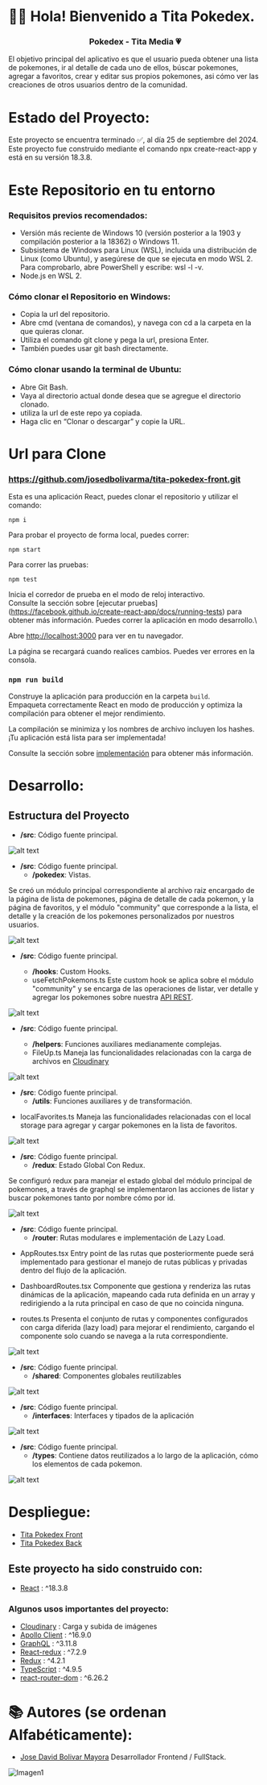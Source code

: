 # 👋🏼 Hola! Bienvenido a Tita Pokedex.

<h3 align="center"><strong>Pokedex - Tita Media 💗</strong></h3>

El objetivo principal del aplicativo es que el usuario pueda obtener una lista de pokemones, ir al detalle de cada uno de ellos, búscar pokemones, agregar a favoritos, crear y editar sus propios pokemones, asi cómo ver las creaciones de otros usuarios dentro de la comunidad.

# Estado del Proyecto:

Este proyecto se encuentra terminado ✅, al día 25 de septiembre del 2024. Este proyecto fue construido mediante el comando npx create-react-app y está en su versión 18.3.8.

# Este Repositorio en tu entorno

### Requisitos previos recomendados:

-  Versión más reciente de Windows 10 (versión posterior a la 1903 y compilación posterior a la 18362) o Windows 11.
-  Subsistema de Windows para Linux (WSL), incluida una distribución de Linux (como Ubuntu), y asegúrese de que se ejecuta en modo WSL 2. Para comprobarlo, abre PowerShell y escribe: wsl -l -v.
-   Node.js en WSL 2.

### Cómo clonar el Repositorio en Windows:

- Copia la url del repositorio.
- Abre cmd (ventana de comandos), y navega con cd a la carpeta en la que quieras clonar.
- Utiliza el comando git clone y pega la url, presiona Enter.
- También puedes usar git bash directamente.

### Cómo clonar usando la terminal de Ubuntu:

- Abre Git Bash.
- Vaya al directorio actual donde desea que se agregue el directorio clonado.
- utiliza la url de este repo ya copiada.
- Haga clic en “Clonar o descargar” y copie la URL.

# Url para Clone

### https://github.com/josedbolivarma/tita-pokedex-front.git

Esta es una aplicación React, puedes clonar el repositorio y utilizar el comando:

```
npm i
```

Para probar el proyecto de forma local, puedes correr:

```
npm start
```
Para correr las pruebas:

```
npm test
```
Inicia el corredor de prueba en el modo de reloj interactivo.\
Consulte la sección sobre [ejecutar pruebas] (https://facebook.github.io/create-react-app/docs/running-tests) para obtener más información.
Puedes correr la aplicación en modo desarrollo.\

Abre [http://localhost:3000](http://localhost:3000) para ver en tu navegador.


La página se recargará cuando realices cambios. Puedes ver errores en la consola.

### `npm run build`

Construye la aplicación para producción en la carpeta `build`.\
Empaqueta correctamente React en modo de producción y optimiza la compilación para obtener el mejor rendimiento.

La compilación se minimiza y los nombres de archivo incluyen los hashes.\
¡Tu aplicación está lista para ser implementada!

Consulte la sección sobre [implementación](https://facebook.github.io/create-react-app/docs/deployment) para obtener más información.

# Desarrollo:

## Estructura del Proyecto

- **/src**: Código fuente principal.

![alt text](image.png)

- **/src**: Código fuente principal.
  - **/pokedex**: Vistas.

Se creó un módulo principal correspondiente al archivo raiz encargado de la página de lista de pokemones, página de detalle de cada pokemon, y la página de favoritos, y el módulo "community" que corresponde a la lista, el detalle y la creación de los pokemones personalizados por nuestros usuarios.

![alt text](image-1.png)

- **/src**: Código fuente principal.
  - **/hooks**: Custom Hooks.

  * useFetchPokemons.ts
    Este custom hook se aplica sobre el módulo "community" y se encarga de las operaciones de listar, ver detalle y agregar los pokemones sobre nuestra [API REST](https://tita-pokedex-back-production.up.railway.app/).

![alt text](image-4.png)

- **/src**: Código fuente principal.
  - **/helpers**: Funciones auxiliares medianamente complejas.

  * FileUp.ts
    Maneja las funcionalidades relacionadas con la carga de archivos en [Cloudinary](https://cloudinary.com/)

![alt text](image-5.png)

- **/src**: Código fuente principal.
  - **/utils**: Funciones auxiliares y de transformación.

* localFavorites.ts
  Maneja las funcionalidades relacionadas con el local storage para agregar y cargar pokemones en la lista de favoritos.

![alt text](image-6.png)

- **/src**: Código fuente principal.
  - **/redux**: Estado Global Con Redux.

Se configuró redux para manejar el estado global del módulo principal de pokemones, a través de graphql se implementaron las acciones de listar y buscar pokemones tanto por nombre cómo por id.

![alt text](image-2.png)


- **/src**: Código fuente principal.
  - **/router**: Rutas modulares e implementación de Lazy Load.

 * AppRoutes.tsx 
     Entry point de las rutas que posteriormente puede será implementado para gestionar el manejo de rutas públicas y privadas dentro del flujo de la aplicación.

 * DashboardRoutes.tsx 
     Componente que gestiona y renderiza las rutas dinámicas de la aplicación, mapeando cada ruta definida en un array y redirigiendo a la ruta principal en caso de que no coincida ninguna.

 * routes.ts 
     Presenta el conjunto de rutas y componentes configurados con carga diferida (lazy load) para mejorar el rendimiento, cargando el componente solo cuando se navega a la ruta correspondiente.


![alt text](image-10.png)

- **/src**: Código fuente principal.
  - **/shared**: Componentes globales reutilizables

![alt text](image-7.png)

- **/src**: Código fuente principal.
  - **/interfaces**: Interfaces y tipados de la aplicación

![alt text](image-8.png)

- **/src**: Código fuente principal.
  - **/types**: Contiene datos reutilizados a lo largo de la aplicación, cómo los elementos de cada pokemon.

![alt text](image-9.png)

# Despliegue:

- [Tita Pokedex Front](https://tita-pokedex-front.vercel.app/)
- [Tita Pokedex Back](https://tita-pokedex-back-production.up.railway.app/)

## Este proyecto ha sido construido con:

* [React](https://es.reactjs.org/) : ^18.3.8

### Algunos usos importantes del proyecto:

* [Cloudinary](https://cloudinary.com/) : Carga y subida de imágenes
* [Apollo Client](https://www.apollographql.com/docs/react/) : ^16.9.0
* [GraphQL](https://graphql.org/) : ^3.11.8
* [React-redux](https://react-redux.js.org/) : ^7.2.9 
* [Redux](https://es.redux.js.org/) : ^4.2.1 
* [TypeScript](https://www.typescriptlang.org/) : ^4.9.5
* [react-router-dom](https://v5.reactrouter.com/web/guides/quick-start) : ^6.26.2



# 📚 Autores (se ordenan Alfabéticamente):

- [Jose David Bolivar Mayora](https://github.com/josedbolivarma) Desarrollador Frontend / FullStack. 

![Imagen1](https://user-images.githubusercontent.com/74075195/168011072-0e0c98e0-1dfd-4cfb-a9c4-cbf9e376bba1.png)

